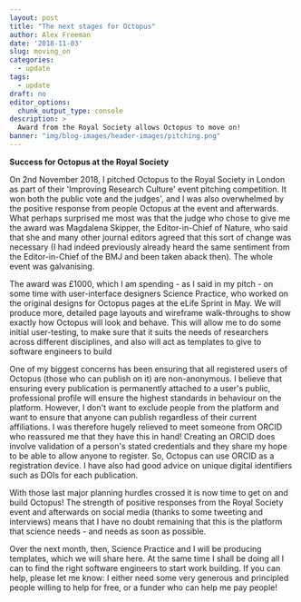 ```yaml
---
layout: post
title: "The next stages for Octopus"
author: Alex Freeman
date: '2018-11-03'
slug: moving_on
categories:
  - update
tags:
  - update
draft: no
editor_options:
  chunk_output_type: console
description: >
  Award from the Royal Society allows Octopus to move on!
banner: "img/blog-images/header-images/pitching.png"
---
```


  **Success for Octopus at the Royal Society**

  <p>On 2nd November 2018, I pitched Octopus to the Royal Society in London as part of their 'Improving Research Culture' event pitching competition. It won both the public vote and the judges', and I was also overwhelmed by the positive response from people Octopus at the event and afterwards. What perhaps surprised me most was that the judge who chose to give me the award was Magdalena Skipper, the Editor-in-Chief of Nature, who said that she and many other journal editors agreed that this sort of change was necessary (I had indeed previously already heard the same sentiment from the Editor-in-Chief of the BMJ and been taken aback then). The whole event was galvanising.</p>

  <p> The award was £1000, which I am spending - as I said in my pitch - on some time with user-interface designers Science Practice, who worked on the original designs for Octopus pages at the eLife Sprint in May. We will produce more, detailed page layouts and wireframe walk-throughs to show exactly how Octopus will look and behave. This will allow me to do some initial user-testing, to make sure that it suits the needs of researchers across different disciplines, and also will act as templates to give to software engineers to build</p>

  <!-- more -->

  <p>One of my biggest concerns has been ensuring that all registered users of Octopus (those who can publish on it) are non-anonymous. I believe that ensuring every publication is permanently attached to a user's public, professional profile will ensure the highest standards in behaviour on the platform. However, I don't want to exclude people from the platform and want to ensure that anyone can publish regardless of their current affiliations. I was therefore hugely relieved to meet someone from ORCID who reassured me that they have this in hand! Creating an ORCID does involve validation of a person's stated credentials and they share my hope to be able to allow anyone to register. So, Octopus can use ORCID as a registration device. I have also had good advice on unique digital identifiers such as DOIs for each publication.</p>

  <p>With those last major planning hurdles crossed it is now time to get on and build Octopus! The strength of positive responses from the Royal Society event and afterwards on social media (thanks to some tweeting and interviews) means that I have no doubt remaining that this is the platform that science needs - and needs as soon as possible.</p>

  <p>Over the next month, then, Science Practice and I will be producing templates, which we will share here. At the same time I shall be doing all I can to find the right software engineers to start work building. If you can help, please let me know: I either need some very generous and principled people willing to help for free, or a funder who can help me pay people!</p>
